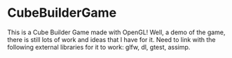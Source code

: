 # CubeBuilderGame
This is a Cube Builder Game made with OpenGL! Well, a demo of the game, there is still lots of work and ideas that I have for it.
Need to link with the following external libraries for it to work: glfw, dl, gtest, assimp.

